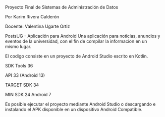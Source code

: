 Proyecto Final de Sistemas de Administración de Datos

Por Karim Rivera Calderón

Docente: Valentina Ugarte Ortiz


PostsUG - Aplicación para Android
Una aplicación para noticias, anuncios y eventos de la universidad, con el fin de compilar la informacion en un mismo lugar.

El codigo consiste en un proyecto de Android Studio escrito en Kotlin.

SDK Tools 36

API 33 (Android 13) 

TARGET SDK 34

MIN SDK 24 ‎Android 7


Es posible ejecutar el proyecto mediante Android Studio o descargando e instalando el APK disponible en un dispositivo Android Compatible.
